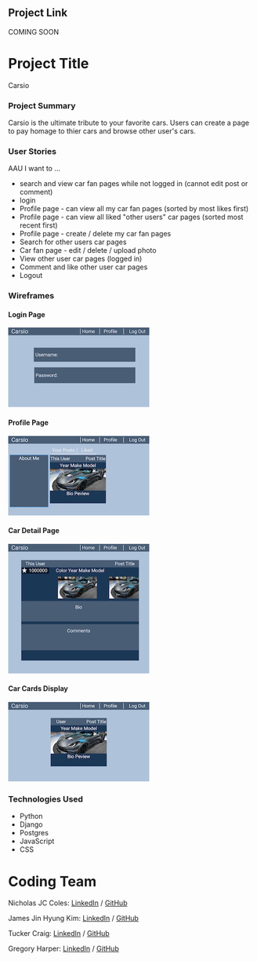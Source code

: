 ## Project Link

COMING SOON

# Project Title

Carsio

### Project Summary

Carsio is the ultimate tribute to your favorite cars. Users can create a page to pay homage to thier cars and browse other user's cars.

### User Stories

AAU I want to ...

- search and view car fan pages while not logged in (cannot edit post or comment)
- login
- Profile page - can view all my car fan pages (sorted by most likes first)
- Profile page - can view all liked "other users" car pages (sorted most recent first)
- Profile page - create / delete my car fan pages
- Search for other users car pages
- Car fan page - edit / delete / upload photo
- View other user car pages (logged in)
- Comment and like other user car pages
- Logout

### Wireframes

#### Login Page

![Image of login page wireframe](main_app/static/images/login.jpeg)

#### Profile Page

![Image of profile page wireframe](main_app/static/images/profile.jpeg)

#### Car Detail Page

![Image of car detail page wireframe](main_app/static/images/car_page.jpeg)

#### Car Cards Display

![Image of car card display wireframe](main_app/static/images/car_card.jpeg)

### Technologies Used

- Python
- Django
- Postgres
- JavaScript
- CSS

# Coding Team

Nicholas JC Coles: <a href="https://www.linkedin.com/in/nicholas-jc-coles-314495a6/" target="_blank">LinkedIn</a> / <a href="https://github.com/jcoles1155" target="_blank">GitHub</a>

James Jin Hyung Kim: <a href="https://www.linkedin.com/in/jinhkim87/" target="_blank">LinkedIn</a> / <a href="https://github.com/jinhkim87" target="_blank">GitHub</a>

Tucker Craig: <a href="https://www.linkedin.com/in/tucker-m-craig/" target="_blank">LinkedIn</a> / <a href="https://github.com/TuckTuckC" target="_blank">GitHub</a>

Gregory Harper: <a href="https://www.linkedin.com/in/gregory-harper-71592067/" target="_blank">LinkedIn</a> / <a href="https://github.com/gharper235" target="_blank">GitHub</a>
